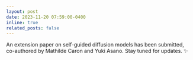 ```yaml
---
layout: post
date: 2023-11-20 07:59:00-0400
inline: true
related_posts: false
---
```


An extension paper on self-guided diffusion models has been submitted, co-authored by Mathilde Caron and Yuki Asano. Stay tuned for updates. :sparkles:

